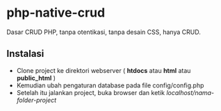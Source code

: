 #  php-native-crud
Dasar CRUD PHP, tanpa otentikasi, tanpa desain CSS, hanya CRUD.

##  Instalasi
* Clone project ke direktori webserver ( **htdocs** atau **html** atau **public_html** )
* Kemudian ubah pengaturan database pada file config/config.php
* Setelah itu jalankan project, buka browser dan ketik _localhost/nama-folder-project_
